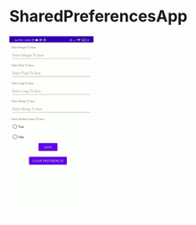 # SharedPreferencesApp
 
<!DOCTYPE html>
<html>
<body>

<img src="./images/recording.gif" width="30%" height="40%"/>

</body>
</html>
